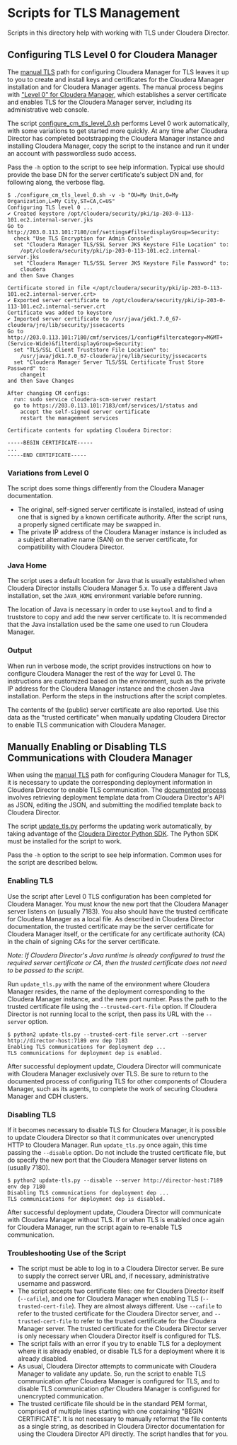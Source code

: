 # Scripts for TLS Management

Scripts in this directory help with working with TLS under Cloudera Director.

## Configuring TLS Level 0 for Cloudera Manager

The [manual TLS](https://www.cloudera.com/documentation/director/latest/topics/director_tls_enable.html#concept_rts_nbv_gbb) path for configuring Cloudera Manager for TLS leaves it up to you to create and install keys and certificates for the Cloudera Manager installation and for Cloudera Manager agents. The manual process begins with ["Level 0" for Cloudera Manager](https://www.cloudera.com/documentation/enterprise/latest/topics/cm_sg_tls_browser.html#xd_583c10bfdbd326ba-7dae4aa6-147c30d0933--7a61), which establishes a server certificate and enables TLS for the Cloudera Manager server, including its administrative web console.

The script [configure_cm_tls_level_0.sh](configure_cm_tls_level_0.sh) performs Level 0 work automatically, with some variations to get started more quickly. At any time after Cloudera Director has completed bootstrapping the Cloudera Manager instance and installing Cloudera Manager, copy the script to the instance and run it under an account with passwordless sudo access.

Pass the `-h` option to the script to see help information. Typical use should provide the base DN for the server certificate's subject DN and, for following along, the verbose flag.

```
$ ./configure_cm_tls_level_0.sh -v -b "OU=My Unit,O=My Organization,L=My City,ST=CA,C=US"
Configuring TLS level 0 ...
✔ Created keystore /opt/cloudera/security/pki/ip-203-0-113-101.ec2.internal-server.jks
Go to http://203.0.113.101:7180/cmf/settings#filterdisplayGroup=Security:
  check "Use TLS Encryption for Admin Console"
  set "Cloudera Manager TLS/SSL Server JKS Keystore File Location" to:
    /opt/cloudera/security/pki/ip-203-0-113-101.ec2.internal-server.jks
  set "Cloudera Manager TLS/SSL Server JKS Keystore File Password" to:
    cloudera
and then Save Changes

Certificate stored in file </opt/cloudera/security/pki/ip-203-0-113-101.ec2.internal-server.crt>
✔ Exported server certificate to /opt/cloudera/security/pki/ip-203-0-113-101.ec2.internal-server.crt
Certificate was added to keystore
✔ Imported server certificate to /usr/java/jdk1.7.0_67-cloudera/jre/lib/security/jssecacerts
Go to http://203.0.113.101:7180/cmf/services/1/config#filtercategory=MGMT+(Service-Wide)&filterdisplayGroup=Security:
  set "TLS/SSL Client Truststore File Location" to:
    /usr/java/jdk1.7.0_67-cloudera/jre/lib/security/jssecacerts
  set "Cloudera Manager Server TLS/SSL Certificate Trust Store Password" to:
    changeit
and then Save Changes

After changing CM configs:
  run: sudo service cloudera-scm-server restart
  go to https://203.0.113.101:7183/cmf/services/1/status and
    accept the self-signed server certificate
    restart the management services

Certificate contents for updating Cloudera Director:

-----BEGIN CERTIFICATE-----
...
-----END CERTIFICATE-----
```

### Variations from Level 0

The script does some things differently from the Cloudera Manager documentation.

* The original, self-signed server certificate is installed, instead of using one that is signed by a known certificate authority. After the script runs, a properly signed certificate may be swapped in.
* The private IP address of the Cloudera Manager instance is included as a subject alternative name (SAN) on the server certificate, for compatibility with Cloudera Director.

### Java Home

The script uses a default location for Java that is usually established when Cloudera Director installs Cloudera Manager 5.x. To use a different Java installation, set the `JAVA_HOME` environment variable before running.

The location of Java is necessary in order to use `keytool` and to find a truststore to copy and add the new server certificate to. It is recommended that the Java installation used be the same one used to run Cloudera Manager.

### Output

When run in verbose mode, the script provides instructions on how to configure Cloudera Manager the rest of the way for Level 0. The instructions are customized based on the environment, such as the private IP address for the Cloudera Manager instance and the chosen Java installation. Perform the steps in the instructions after the script completes.

The contents of the (public) server certificate are also reported. Use this data as the "trusted certificate" when manually updating Cloudera Director to enable TLS communication with Cloudera Manager.

## Manually Enabling or Disabling TLS Communications with Cloudera Manager

When using the [manual TLS](https://www.cloudera.com/documentation/director/latest/topics/director_tls_enable.html#concept_rts_nbv_gbb) path for configuring Cloudera Manager for TLS, it is necessary to update the corresponding deployment information in Cloudera Director to enable TLS communication. The [documented process](https://www.cloudera.com/documentation/director/latest/topics/director_tls_enable.html#concept_z4v_ybv_gbb) involves retrieving deployment template data from Cloudera Director's API as JSON, editing the JSON, and submitting the modified template back to Cloudera Director.

The script [update_tls.py](update_tls.py) performs the updating work automatically, by taking advantage of the [Cloudera Director Python SDK](https://github.com/cloudera/director-sdk/tree/master/python-client). The Python SDK must be installed for the script to work.

Pass the `-h` option to the script to see help information. Common uses for the script are described below.

### Enabling TLS

Use the script after Level 0 TLS configuration has been completed for Cloudera Manager. You must know the new port that the Cloudera Manager server listens on (usually 7183). You also should have the trusted certificate for Cloudera Manager as a local file. As described in Cloudera Director documentation, the trusted certificate may be the server certificate for Cloudera Manager itself, or the certificate for any certificate authority (CA) in the chain of signing CAs for the server certificate.

*Note: If Cloudera Director's Java runtime is already configured to trust the required server certificate or CA, then the trusted certificate does not need to be passed to the script.*

Run `update_tls.py` with the name of the environment where Cloudera Manager resides, the name of the deployment corresponding to the Cloudera Manager instance, and the new port number. Pass the path to the trusted certificate file using the `--trusted-cert-file` option. If Cloudera Director is not running local to the script, then pass its URL with the `--server` option.

```
$ python2 update-tls.py --trusted-cert-file server.crt --server http://director-host:7189 env dep 7183
Enabling TLS communications for deployment dep ...
TLS communications for deployment dep is enabled.
```

After successful deployment update, Cloudera Director will communicate with Cloudera Manager exclusively over TLS. Be sure to return to the documented process of configuring TLS for other components of Cloudera Manager, such as its agents, to complete the work of securing Cloudera Manager and CDH clusters.

### Disabling TLS

If it becomes necessary to disable TLS for Cloudera Manager, it is possible to update Cloudera Director so that it communicates over unencrypted HTTP to Cloudera Manager. Run `update_tls.py` once again, this time passing the `--disable` option. Do not include the trusted certificate file, but do specify the new port that the Cloudera Manager server listens on (usually 7180).

```
$ python2 update-tls.py --disable --server http://director-host:7189 env dep 7180
Disabling TLS communications for deployment dep ...
TLS communications for deployment dep is disabled.
```

After successful deployment update, Cloudera Director will communicate with Cloudera Manager without TLS. If or when TLS is enabled once again for Cloudera Manager, run the script again to re-enable TLS communication.

### Troubleshooting Use of the Script

* The script must be able to log in to a Cloudera Director server. Be sure to supply the correct server URL and, if necessary, administrative username and password.
* The script accepts two certificate files: one for Cloudera Director itself (`--cafile`), and one for Cloudera Manager when enabling TLS (`--trusted-cert-file`). They are almost always different. Use `--cafile` to refer to the trusted certificate for the Cloudera Director server, and `--trusted-cert-file` to refer to the trusted certificate for the Cloudera Manager server. The trusted certificate for the Cloudera Director server is only necessary when Cloudera Director itself is configured for TLS.
* The script fails with an error if you try to enable TLS for a deployment where it is already enabled, or disable TLS for a deployment where it is already disabled.
* As usual, Cloudera Director attempts to communicate with Cloudera Manager to validate any update. So, run the script to enable TLS communication _after_ Cloudera Manager is configured for TLS, and to disable TLS communication _after_ Cloudera Manager is configured for unencrypted communication.
* The trusted certificate file should be in the standard PEM format, comprised of multiple lines starting with one containing "BEGIN CERTIFICATE". It is not necessary to manually reformat the file contents as a single string, as described in Cloudera Director documentation for using the Cloudera Director API directly. The script handles that for you.

